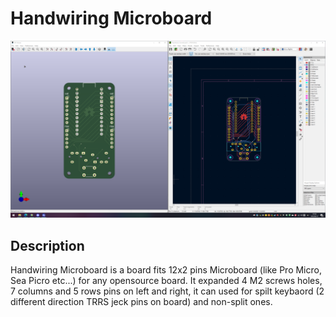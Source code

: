 # Handwiring Microboard

![](pic/1-1.png)

## Description

Handwiring Microboard is a board fits 12x2 pins Microboard (like Pro Micro, Sea Picro etc...) for any opensource board. It expanded 4 M2 screws holes, 7 columns and 5 rows pins on left and right, it can used for spilt keybaord (2 different direction TRRS jeck pins on board) and non-split ones.